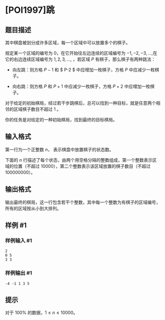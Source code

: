 # [POI1997]跳

## 题目描述

其中棋盘被划分成许多区域，每一个区域中可以放置多个的棋子。

规定某一个区域的编号为 $0$，在它开始往左边连续的区域编号为 $-1,-2,-3,…,$在它的右边连续区域编号为 $1,2,3,…,$ ，若区域 $P$ 有棋子，那么棋子有两种跳法：

- 向左跳：则方格 $P-1$ 和 $ P-2 $ 中应增加一枚棋子，方格 $P$ 中应减少一枚棋子。 

- 向右跳：则方格 $P$ 和 $P+1$ 中应减少一枚棋子，方格 $P+2$ 中应增加一枚棋子。

对于给定的初始棋局，经过若干步跳棋后，总可以找到一种目标，就是任意两个相邻的区域棋子数目不超过 $1$ 。

你的任务是对给定的一种初始棋局，找到最终的目标棋局。

## 输入格式

第一行为一个正整数 $n$， 表示棋盘中放置棋子的状态数。

下面的 $n$ 行描述了每个状态，由两个用空格分隔的整数组成，第一个整数表示区域的位置（不超过 $10000$），第二个整数表示该区域放置的棋子数目（不超过 $100000000$）。

## 输出格式

输出最终的棋局，这一行包含若干个整数，其中每一个整数为有棋子的区域编号，所有的区域按从小到大排列。

## 样例 #1

### 样例输入 #1
```
2
0 5
3 3
```

### 样例输出 #1

```
-4 -1 1 3 5
```

## 提示

对于 $100\%$ 的数据，$1\le n \le 10000$。
